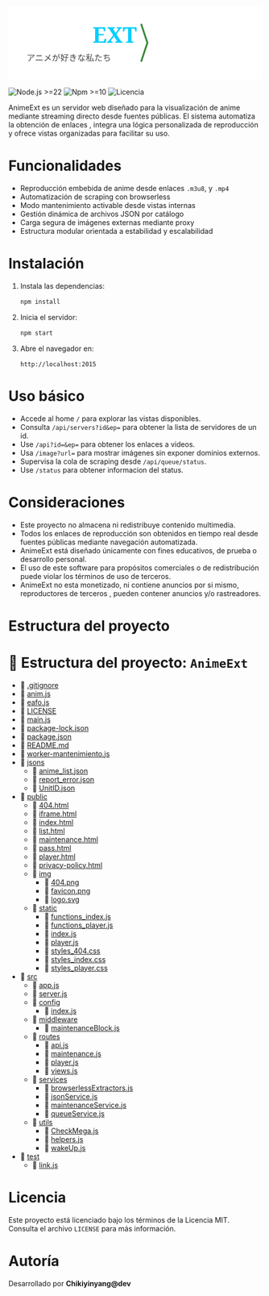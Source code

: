 <p align="center">
  <img src="./public/img/logo.svg" alt="AnimeEXT Logo" width="900" />
</p>

![Node.js >=22](https://img.shields.io/badge/Node.js-%3E%3D22-blue)
![Npm >=10](https://img.shields.io/badge/Npm-%3E%3D10-red)
![Licencia](https://img.shields.io/github/license/Chikyqwe/AnimeExt?color=yellow)

AnimeExt es un servidor web diseñado para la visualización de anime mediante streaming directo desde fuentes públicas. El sistema automatiza la obtención de enlaces , integra una lógica personalizada de reproducción y ofrece vistas organizadas para facilitar su uso.

Funcionalidades
===============

- Reproducción embebida de anime desde enlaces `.m3u8`, y `.mp4`
- Automatización de scraping con browserless
- Modo mantenimiento activable desde vistas internas
- Gestión dinámica de archivos JSON por catálogo
- Carga segura de imágenes externas mediante proxy
- Estructura modular orientada a estabilidad y escalabilidad

Instalación
===========

1. Instala las dependencias:

   ```bash
   npm install
   ```

2. Inicia el servidor:

   ```bash
   npm start
   ```

3. Abre el navegador en:

   ```
   http://localhost:2015
   ```

Uso básico
==========

- Accede al home `/` para explorar las vistas disponibles.
- Consulta `/api/servers?id&ep=` para obtener la lista de servidores de un id.
- Use `/api?id=&ep=` para obtener los enlaces a videos.
- Usa `/image?url=` para mostrar imágenes sin exponer dominios externos.
- Supervisa la cola de scraping desde `/api/queue/status`.
- Use `/status` para obtener informacion del status.

Consideraciones
===============

- Este proyecto no almacena ni redistribuye contenido multimedia.
- Todos los enlaces de reproducción son obtenidos en tiempo real desde fuentes públicas mediante navegación automatizada.
- AnimeExt está diseñado únicamente con fines educativos, de prueba o desarrollo personal.
- El uso de este software para propósitos comerciales o de redistribución puede violar los términos de uso de terceros.
- AnimeExt no esta monetizado, ni contiene anuncios por si mismo, reproductores de terceros , pueden contener anuncios y/o rastreadores.

Estructura del proyecto
=======================
# 📂 Estructura del proyecto: `AnimeExt`

- 📄 [.gitignore](.gitignore)
- 📄 [anim.js](anim.js)
- 📄 [eafo.js](eafo.js)
- 📄 [LICENSE](LICENSE)
- 📄 [main.js](main.js)
- 📄 [package-lock.json](package-lock.json)
- 📄 [package.json](package.json)
- 📄 [README.md](README.md)
- 📄 [worker-mantenimiento.js](worker-mantenimiento.js)
- 📁 [jsons](jsons/)
  - 📄 [anime_list.json](jsons/anime_list.json)
  - 📄 [report_error.json](jsons/report_error.json)
  - 📄 [UnitID.json](jsons/UnitID.json)
- 📁 [public](public/)
  - 📄 [404.html](public/404.html)
  - 📄 [iframe.html](public/iframe.html)
  - 📄 [index.html](public/index.html)
  - 📄 [list.html](public/list.html)
  - 📄 [maintenance.html](public/maintenance.html)
  - 📄 [pass.html](public/pass.html)
  - 📄 [player.html](public/player.html)
  - 📄 [privacy-policy.html](public/privacy-policy.html)
  - 📁 [img](public/img/)
    - 📄 [404.png](public/img/404.png)
    - 📄 [favicon.png](public/img/favicon.png)
    - 📄 [logo.svg](public/img/logo.svg)
  - 📁 [static](public/static/)
    - 📄 [functions_index.js](public/static/functions_index.js)
    - 📄 [functions_player.js](public/static/functions_player.js)
    - 📄 [index.js](public/static/index.js)
    - 📄 [player.js](public/static/player.js)
    - 📄 [styles_404.css](public/static/styles_404.css)
    - 📄 [styles_index.css](public/static/styles_index.css)
    - 📄 [styles_player.css](public/static/styles_player.css)
- 📁 [src](src/)
  - 📄 [app.js](src/app.js)
  - 📄 [server.js](src/server.js)
  - 📁 [config](src/config/)
    - 📄 [index.js](src/config/index.js)
  - 📁 [middleware](src/middleware/)
    - 📄 [maintenanceBlock.js](src/middleware/maintenanceBlock.js)
  - 📁 [routes](src/routes/)
    - 📄 [api.js](src/routes/api.js)
    - 📄 [maintenance.js](src/routes/maintenance.js)
    - 📄 [player.js](src/routes/player.js)
    - 📄 [views.js](src/routes/views.js)
  - 📁 [services](src/services/)
    - 📄 [browserlessExtractors.js](src/services/browserlessExtractors.js)
    - 📄 [jsonService.js](src/services/jsonService.js)
    - 📄 [maintenanceService.js](src/services/maintenanceService.js)
    - 📄 [queueService.js](src/services/queueService.js)
  - 📁 [utils](src/utils/)
    - 📄 [CheckMega.js](src/utils/CheckMega.js)
    - 📄 [helpers.js](src/utils/helpers.js)
    - 📄 [wakeUp.js](src/utils/wakeUp.js)
- 📁 [test](test/)
  - 📄 [link.js](test/link.js)

Licencia
========

Este proyecto está licenciado bajo los términos de la Licencia MIT.  
Consulta el archivo `LICENSE` para más información.

Autoría
=======

Desarrollado por **Chikiyinyang@dev**
<!-- Anime, streaming, Node.js, m3u8, browserless, scraper, reproductor -->